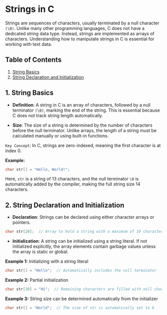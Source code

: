 # Strings in C

Strings are sequences of characters, usually terminated by a null character `(\0)`. Unlike many other programming languages, C does not have a dedicated string data type. Instead, strings are implemented as arrays of characters. Understanding how to manipulate strings in C is essential for working with text data.

## Table of Contents

1. [String Basics](#1-string-basics)
2. [String Declaration and Initialization](#2-string-declaration-and-initialization)

## 1. String Basics

  - **Definition**: A string in C is an array of characters, followed by a null terminator `(\0)`, marking the end of the string. This is essential because C does not track string length automatically.

  - **Size**: The size of a string is determined by the number of characters before the null terminator. Unlike arrays, the length of a string must be calculated manually or using built-in functions.

  `Key Concept`: In C, strings are zero-indexed, meaning the first character is at index 0.

  **Example:**

  ```c
  char str[] = "Hello, World!";
  ```

  Here, `str` is a string of 13 characters, and the null terminator `\0` is automatically added by the compiler, making the full string size 14 characters.


## 2. String Declaration and Initialization

  - **Declaration**: Strings can be declared using either character arrays or pointers.

  ```c
  char str[20];  // Array to hold a string with a maximum of 19 characters (plus null terminator)
  ```

  - **Initialization**: A string can be initialized using a string literal. If not initialized explicitly, the array elements contain garbage values unless the array is static or global.

  **Example 1:** Initializing with a string literal

  ```c
  char str[] = "Hello";  // Automatically includes the null terminator
  ```

  **Example 2:** Partial initialization

  ```c
  char str[10] = "Hi";  // Remaining characters are filled with null characters ('\0')
  ```

  **Example 3:** String size can be determined automatically from the initializer

  ```c
  char str[] = "World";  // The size of str is automatically set to 6
  ```
